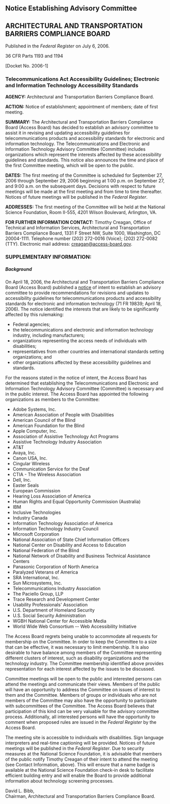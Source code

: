 Notice Establishing Advisory Committee
--------------------------------------

## ARCHITECTURAL AND TRANSPORTATION BARRIERS COMPLIANCE BOARD

Published in the *Federal Register* on July 6, 2006.

36 CFR Parts 1193 and 1194  

[Docket No. 2006-1]

### Telecommunications Act Accessibility Guidelines; Electronic and Information Technology Accessibility Standards

**AGENCY:** Architectural and Transportation Barriers Compliance Board.

**ACTION:** Notice of establishment; appointment of members; date of first meeting.

**SUMMARY:** The Architectural and Transportation Barriers Compliance Board (Access Board) has decided to establish an advisory committee to assist it in revising and updating accessibility guidelines for telecommunications products and accessibility standards for electronic and information technology. The Telecommunications and Electronic and Information Technology Advisory Committee (Committee) includes organizations which represent the interests affected by these accessibility guidelines and standards. This notice also announces the time and place of the first Committee meeting, which will be open to the public.

**DATES:** The first meeting of the Committee is scheduled for September 27, 2006 through September 29, 2006 beginning at 1:00 p.m. on September 27, and 9:00 a.m. on the subsequent days. Decisions with respect to future meetings will be made at the first meeting and from time to time thereafter. Notices of future meetings will be published in the *Federal Register*.

**ADDRESSES:** The first meeting of the Committee will be held at the National Science Foundation, Room II-555, 4201 Wilson Boulevard, Arlington, VA.

**FOR FURTHER INFORMATION CONTACT:** Timothy Creagan, Office of Technical and Information Services, Architectural and Transportation Barriers Compliance Board, 1331 F Street NW, Suite 1000, Washington, DC 20004-1111. Telephone number (202) 272-0016 (Voice); (202) 272-0082 (TTY). Electronic mail address: <creagan@access-board.gov>.

### SUPPLEMENTARY INFORMATION:

##### Background

On April 18, 2006, the Architectural and Transportation Barriers Compliance Board (Access Board) published a [notice](http://www.access-board.gov/sec508/comm-notice.htm) of intent to establish an advisory committee to provide recommendations for revisions and updates to accessibility guidelines for telecommunications products and accessibility standards for electronic and information technology (71 FR 19839; April 18, 2006). The notice identified the interests that are likely to be significantly affected by this rulemaking:

-   Federal agencies;
-   the telecommunications and electronic and information technology industry, including manufacturers;
-   organizations representing the access needs of individuals with disabilities;
-   representatives from other countries and international standards setting organizations; and
-   other organizations affected by these accessibility guidelines and standards.

For the reasons stated in the notice of intent, the Access Board has determined that establishing the Telecommunications and Electronic and Information Technology Advisory Committee (Committee) is necessary and in the public interest. The Access Board has appointed the following organizations as members to the Committee:

-   Adobe Systems, Inc.
-   American Association of People with Disabilities
-   American Council of the Blind
-   American Foundation for the Blind
-   Apple Computer, Inc.
-   Association of Assistive Technology Act Programs
-   Assistive Technology Industry Association
-   AT&T
-   Avaya, Inc.
-   Canon USA, Inc.
-   Cingular Wireless
-   Communication Service for the Deaf
-   CTIA - The Wireless Association
-   Dell, Inc.
-   Easter Seals
-   European Commission
-   Hearing Loss Association of America
-   Human Rights and Equal Opportunity Commission (Australia)
-   IBM
-   Inclusive Technologies
-   Industry Canada
-   Information Technology Association of America
-   Information Technology Industry Council
-   Microsoft Corporation
-   National Association of State Chief Information Officers
-   National Center on Disability and Access to Education
-   National Federation of the Blind
-   National Network of Disability and Business Technical Assistance Centers
-   Panasonic Corporation of North America
-   Paralyzed Veterans of America
-   SRA International, Inc.
-   Sun Microsystems, Inc.
-   Telecommunications Industry Association
-   The Paciello Group, LLP
-   Trace Research and Development Center
-   Usability Professionals' Association
-   U.S. Department of Homeland Security
-   U.S. Social Security Administration
-   WGBH National Center for Accessible Media
-   World Wide Web Consortium -- Web Accessibility Initiative

The Access Board regrets being unable to accommodate all requests for membership on the Committee. In order to keep the Committee to a size that can be effective, it was necessary to limit membership. It is also desirable to have balance among members of the Committee representing different clusters of interest, such as disability organizations and the technology industry. The Committee membership identified above provides representation for each interest affected by the issues to be discussed.

Committee meetings will be open to the public and interested persons can attend the meetings and communicate their views. Members of the public will have an opportunity to address the Committee on issues of interest to them and the Committee. Members of groups or individuals who are not members of the Committee may also have the opportunity to participate with subcommittees of the Committee. The Access Board believes that participation of this kind can be very valuable for the advisory committee process. Additionally, all interested persons will have the opportunity to comment when proposed rules are issued in the *Federal Register* by the Access Board.

The meeting site is accessible to individuals with disabilities. Sign language interpreters and real-time captioning will be provided. Notices of future meetings will be published in the *Federal Register*. Due to security measures at the National Science Foundation, it is advisable that members of the public notify Timothy Creagan of their intent to attend the meeting (see Contact Information, above). This will ensure that a name badge is available at the National Science Foundation check-in desk to facilitate efficient building entry and will enable the Board to provide additional information about technology screening processes.

David L. Bibb,  
Chairman, Architectural and Transportation Barriers Compliance Board.
